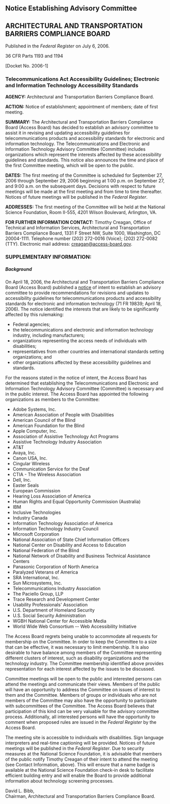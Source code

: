 Notice Establishing Advisory Committee
--------------------------------------

## ARCHITECTURAL AND TRANSPORTATION BARRIERS COMPLIANCE BOARD

Published in the *Federal Register* on July 6, 2006.

36 CFR Parts 1193 and 1194  

[Docket No. 2006-1]

### Telecommunications Act Accessibility Guidelines; Electronic and Information Technology Accessibility Standards

**AGENCY:** Architectural and Transportation Barriers Compliance Board.

**ACTION:** Notice of establishment; appointment of members; date of first meeting.

**SUMMARY:** The Architectural and Transportation Barriers Compliance Board (Access Board) has decided to establish an advisory committee to assist it in revising and updating accessibility guidelines for telecommunications products and accessibility standards for electronic and information technology. The Telecommunications and Electronic and Information Technology Advisory Committee (Committee) includes organizations which represent the interests affected by these accessibility guidelines and standards. This notice also announces the time and place of the first Committee meeting, which will be open to the public.

**DATES:** The first meeting of the Committee is scheduled for September 27, 2006 through September 29, 2006 beginning at 1:00 p.m. on September 27, and 9:00 a.m. on the subsequent days. Decisions with respect to future meetings will be made at the first meeting and from time to time thereafter. Notices of future meetings will be published in the *Federal Register*.

**ADDRESSES:** The first meeting of the Committee will be held at the National Science Foundation, Room II-555, 4201 Wilson Boulevard, Arlington, VA.

**FOR FURTHER INFORMATION CONTACT:** Timothy Creagan, Office of Technical and Information Services, Architectural and Transportation Barriers Compliance Board, 1331 F Street NW, Suite 1000, Washington, DC 20004-1111. Telephone number (202) 272-0016 (Voice); (202) 272-0082 (TTY). Electronic mail address: <creagan@access-board.gov>.

### SUPPLEMENTARY INFORMATION:

##### Background

On April 18, 2006, the Architectural and Transportation Barriers Compliance Board (Access Board) published a [notice](http://www.access-board.gov/sec508/comm-notice.htm) of intent to establish an advisory committee to provide recommendations for revisions and updates to accessibility guidelines for telecommunications products and accessibility standards for electronic and information technology (71 FR 19839; April 18, 2006). The notice identified the interests that are likely to be significantly affected by this rulemaking:

-   Federal agencies;
-   the telecommunications and electronic and information technology industry, including manufacturers;
-   organizations representing the access needs of individuals with disabilities;
-   representatives from other countries and international standards setting organizations; and
-   other organizations affected by these accessibility guidelines and standards.

For the reasons stated in the notice of intent, the Access Board has determined that establishing the Telecommunications and Electronic and Information Technology Advisory Committee (Committee) is necessary and in the public interest. The Access Board has appointed the following organizations as members to the Committee:

-   Adobe Systems, Inc.
-   American Association of People with Disabilities
-   American Council of the Blind
-   American Foundation for the Blind
-   Apple Computer, Inc.
-   Association of Assistive Technology Act Programs
-   Assistive Technology Industry Association
-   AT&T
-   Avaya, Inc.
-   Canon USA, Inc.
-   Cingular Wireless
-   Communication Service for the Deaf
-   CTIA - The Wireless Association
-   Dell, Inc.
-   Easter Seals
-   European Commission
-   Hearing Loss Association of America
-   Human Rights and Equal Opportunity Commission (Australia)
-   IBM
-   Inclusive Technologies
-   Industry Canada
-   Information Technology Association of America
-   Information Technology Industry Council
-   Microsoft Corporation
-   National Association of State Chief Information Officers
-   National Center on Disability and Access to Education
-   National Federation of the Blind
-   National Network of Disability and Business Technical Assistance Centers
-   Panasonic Corporation of North America
-   Paralyzed Veterans of America
-   SRA International, Inc.
-   Sun Microsystems, Inc.
-   Telecommunications Industry Association
-   The Paciello Group, LLP
-   Trace Research and Development Center
-   Usability Professionals' Association
-   U.S. Department of Homeland Security
-   U.S. Social Security Administration
-   WGBH National Center for Accessible Media
-   World Wide Web Consortium -- Web Accessibility Initiative

The Access Board regrets being unable to accommodate all requests for membership on the Committee. In order to keep the Committee to a size that can be effective, it was necessary to limit membership. It is also desirable to have balance among members of the Committee representing different clusters of interest, such as disability organizations and the technology industry. The Committee membership identified above provides representation for each interest affected by the issues to be discussed.

Committee meetings will be open to the public and interested persons can attend the meetings and communicate their views. Members of the public will have an opportunity to address the Committee on issues of interest to them and the Committee. Members of groups or individuals who are not members of the Committee may also have the opportunity to participate with subcommittees of the Committee. The Access Board believes that participation of this kind can be very valuable for the advisory committee process. Additionally, all interested persons will have the opportunity to comment when proposed rules are issued in the *Federal Register* by the Access Board.

The meeting site is accessible to individuals with disabilities. Sign language interpreters and real-time captioning will be provided. Notices of future meetings will be published in the *Federal Register*. Due to security measures at the National Science Foundation, it is advisable that members of the public notify Timothy Creagan of their intent to attend the meeting (see Contact Information, above). This will ensure that a name badge is available at the National Science Foundation check-in desk to facilitate efficient building entry and will enable the Board to provide additional information about technology screening processes.

David L. Bibb,  
Chairman, Architectural and Transportation Barriers Compliance Board.
